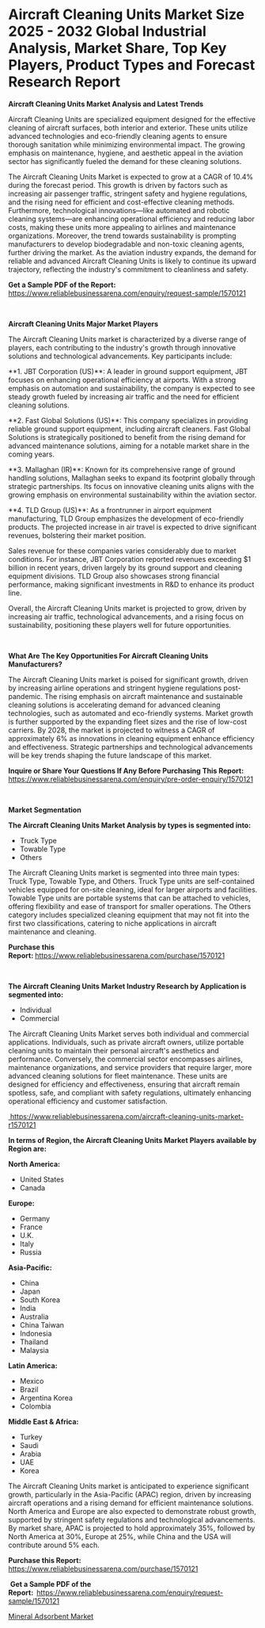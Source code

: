<p><h1>Aircraft Cleaning Units Market Size 2025 - 2032 Global Industrial Analysis, Market Share, Top Key Players, Product Types and Forecast Research Report</h1></p><p><strong>Aircraft Cleaning Units Market Analysis and Latest Trends</strong></p>
<p><p>Aircraft Cleaning Units are specialized equipment designed for the effective cleaning of aircraft surfaces, both interior and exterior. These units utilize advanced technologies and eco-friendly cleaning agents to ensure thorough sanitation while minimizing environmental impact. The growing emphasis on maintenance, hygiene, and aesthetic appeal in the aviation sector has significantly fueled the demand for these cleaning solutions.</p><p>The Aircraft Cleaning Units Market is expected to grow at a CAGR of 10.4% during the forecast period. This growth is driven by factors such as increasing air passenger traffic, stringent safety and hygiene regulations, and the rising need for efficient and cost-effective cleaning methods. Furthermore, technological innovations—like automated and robotic cleaning systems—are enhancing operational efficiency and reducing labor costs, making these units more appealing to airlines and maintenance organizations. Moreover, the trend towards sustainability is prompting manufacturers to develop biodegradable and non-toxic cleaning agents, further driving the market. As the aviation industry expands, the demand for reliable and advanced Aircraft Cleaning Units is likely to continue its upward trajectory, reflecting the industry's commitment to cleanliness and safety.</p></p>
<p><strong>Get a Sample PDF of the Report:&nbsp;</strong> <a href="https://www.reliablebusinessarena.com/enquiry/request-sample/1570121?utm_campaign=3266&utm_medium=2&utm_source=Github&utm_content=ia&utm_term=25032025&utm_id=aircraft-cleaning-units">https://www.reliablebusinessarena.com/enquiry/request-sample/1570121</a></p>
<p>&nbsp;</p>
<p><strong>Aircraft Cleaning Units Major Market Players</strong></p>
<p><p>The Aircraft Cleaning Units market is characterized by a diverse range of players, each contributing to the industry's growth through innovative solutions and technological advancements. Key participants include:</p><p>**1. JBT Corporation (US)**: A leader in ground support equipment, JBT focuses on enhancing operational efficiency at airports. With a strong emphasis on automation and sustainability, the company is expected to see steady growth fueled by increasing air traffic and the need for efficient cleaning solutions.</p><p>**2. Fast Global Solutions (US)**: This company specializes in providing reliable ground support equipment, including aircraft cleaners. Fast Global Solutions is strategically positioned to benefit from the rising demand for advanced maintenance solutions, aiming for a notable market share in the coming years.</p><p>**3. Mallaghan (IR)**: Known for its comprehensive range of ground handling solutions, Mallaghan seeks to expand its footprint globally through strategic partnerships. Its focus on innovative cleaning units aligns with the growing emphasis on environmental sustainability within the aviation sector.</p><p>**4. TLD Group (US)**: As a frontrunner in airport equipment manufacturing, TLD Group emphasizes the development of eco-friendly products. The projected increase in air travel is expected to drive significant revenues, bolstering their market position.</p><p>Sales revenue for these companies varies considerably due to market conditions. For instance, JBT Corporation reported revenues exceeding $1 billion in recent years, driven largely by its ground support and cleaning equipment divisions. TLD Group also showcases strong financial performance, making significant investments in R&D to enhance its product line.</p><p>Overall, the Aircraft Cleaning Units market is projected to grow, driven by increasing air traffic, technological advancements, and a rising focus on sustainability, positioning these players well for future opportunities.</p></p>
<p>&nbsp;</p>
<p><strong>What Are The Key Opportunities For Aircraft Cleaning Units Manufacturers?</strong></p>
<p><p>The Aircraft Cleaning Units market is poised for significant growth, driven by increasing airline operations and stringent hygiene regulations post-pandemic. The rising emphasis on aircraft maintenance and sustainable cleaning solutions is accelerating demand for advanced cleaning technologies, such as automated and eco-friendly systems. Market growth is further supported by the expanding fleet sizes and the rise of low-cost carriers. By 2028, the market is projected to witness a CAGR of approximately 6% as innovations in cleaning equipment enhance efficiency and effectiveness. Strategic partnerships and technological advancements will be key trends shaping the future landscape of this market.</p></p>
<p><strong>Inquire or Share Your Questions If Any Before Purchasing This Report:</strong> <a href="https://www.reliablebusinessarena.com/enquiry/pre-order-enquiry/1570121?utm_campaign=3266&utm_medium=2&utm_source=Github&utm_content=ia&utm_term=25032025&utm_id=aircraft-cleaning-units">https://www.reliablebusinessarena.com/enquiry/pre-order-enquiry/1570121</a></p>
<p>&nbsp;</p>
<p><strong>Market Segmentation</strong></p>
<p><strong>The Aircraft Cleaning Units Market Analysis by types is segmented into:</strong></p>
<p><ul><li>Truck Type</li><li>Towable Type</li><li>Others</li></ul></p>
<p><p>The Aircraft Cleaning Units market is segmented into three main types: Truck Type, Towable Type, and Others. Truck Type units are self-contained vehicles equipped for on-site cleaning, ideal for larger airports and facilities. Towable Type units are portable systems that can be attached to vehicles, offering flexibility and ease of transport for smaller operations. The Others category includes specialized cleaning equipment that may not fit into the first two classifications, catering to niche applications in aircraft maintenance and cleaning.</p></p>
<p><strong>Purchase this Report:&nbsp;</strong><a href="https://www.reliablebusinessarena.com/purchase/1570121?utm_campaign=3266&utm_medium=2&utm_source=Github&utm_content=ia&utm_term=25032025&utm_id=aircraft-cleaning-units">https://www.reliablebusinessarena.com/purchase/1570121</a></p>
<p>&nbsp;</p>
<p><strong>The Aircraft Cleaning Units Market Industry Research by Application is segmented into:</strong></p>
<p><ul><li>Individual</li><li>Commercial</li></ul></p>
<p><p>The Aircraft Cleaning Units Market serves both individual and commercial applications. Individuals, such as private aircraft owners, utilize portable cleaning units to maintain their personal aircraft's aesthetics and performance. Conversely, the commercial sector encompasses airlines, maintenance organizations, and service providers that require larger, more advanced cleaning solutions for fleet maintenance. These units are designed for efficiency and effectiveness, ensuring that aircraft remain spotless, safe, and compliant with safety regulations, ultimately enhancing operational efficiency and customer satisfaction.</p></p>
<p><a href="https://www.reliablebusinessarena.com/aircraft-cleaning-units-market-r1570121?utm_campaign=3266&utm_medium=2&utm_source=Github&utm_content=ia&utm_term=25032025&utm_id=aircraft-cleaning-units">&nbsp;https://www.reliablebusinessarena.com/aircraft-cleaning-units-market-r1570121</a></p>
<p><strong>In terms of Region, the Aircraft Cleaning Units Market Players available by Region are:</strong></p>
<p>
    <p> <strong> North America: </strong>
        <ul>
            <li>United States</li>
            <li>Canada</li>
        </ul>
        </p> 
    <p> <strong> Europe: </strong>
        <ul>
            <li>Germany</li>
            <li>France</li>
            <li>U.K.</li>
            <li>Italy</li>
            <li>Russia</li>
        </ul>
        </p> 
    <p> <strong> Asia-Pacific: </strong>
        <ul>
            <li>China</li>
            <li>Japan</li>
            <li>South Korea</li>
            <li>India</li>
            <li>Australia</li>
            <li>China Taiwan</li>
            <li>Indonesia</li>
            <li>Thailand</li>
            <li>Malaysia</li>
        </ul>
        </p> 
    <p> <strong> Latin America: </strong>
        <ul>
            <li>Mexico</li>
            <li>Brazil</li>
            <li>Argentina Korea</li>
            <li>Colombia</li>
        </ul>
        </p> 
    <p> <strong> Middle East & Africa: </strong>
        <ul>
            <li>Turkey</li>
            <li>Saudi</li>
            <li>Arabia</li>
            <li>UAE</li>
            <li>Korea</li>
        </ul>
    </p>
    </p>
<p><p>The Aircraft Cleaning Units market is anticipated to experience significant growth, particularly in the Asia-Pacific (APAC) region, driven by increasing aircraft operations and a rising demand for efficient maintenance solutions. North America and Europe are also expected to demonstrate robust growth, supported by stringent safety regulations and technological advancements. By market share, APAC is projected to hold approximately 35%, followed by North America at 30%, Europe at 25%, while China and the USA will contribute around 5% each.</p></p>
<p><strong>Purchase this Report: </strong><a href="https://www.reliablebusinessarena.com/purchase/1570121?utm_campaign=3266&utm_medium=2&utm_source=Github&utm_content=ia&utm_term=25032025&utm_id=aircraft-cleaning-units">https://www.reliablebusinessarena.com/purchase/1570121</a></p>
<p>&nbsp;<strong>Get a Sample PDF of the Report:&nbsp;&nbsp;</strong><a href="https://www.reliablebusinessarena.com/enquiry/request-sample/1570121?utm_campaign=3266&utm_medium=2&utm_source=Github&utm_content=ia&utm_term=25032025&utm_id=aircraft-cleaning-units">https://www.reliablebusinessarena.com/enquiry/request-sample/1570121</a></p>
<p><strong></strong></p>
<p><p><a href="https://github.com/shadnfamoza/Market-Research-Report-List-1/blob/main/mineral-adsorbent-market.md?utm_campaign=3266&utm_medium=2&utm_source=Github&utm_content=ia&utm_term=25032025&utm_id=aircraft-cleaning-units">Mineral Adsorbent Market</a></p></p>